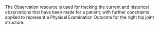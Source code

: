 The Observation resource is used for tracking the current and historical observations that have been made for a patient, with further constraints applied to represent a Physical Examination Outcome for the right hip joint structure.